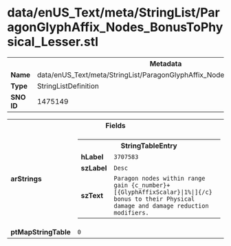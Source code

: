 <h1>data/enUS_Text/meta/StringList/ParagonGlyphAffix_Nodes_BonusToPhysical_Lesser.stl</h1><table><tr><th colspan="100%">Metadata</th></tr><tr><td><b>Name</b></td><td>data/enUS_Text/meta/StringList/ParagonGlyphAffix_Nodes_BonusToPhysical_Lesser.stl</td></tr><tr><td><b>Type</b></td><td>StringListDefinition</td></tr><tr><td><b>SNO ID</b></td><td>1475149</td></tr></table>

<table><tr><th colspan="100%">Fields</th></tr><tr><td><b>arStrings</b></td><td><table><tr><th colspan="100%">StringTableEntry</th></tr><tr><td><b>hLabel</b></td><td><code>3707583</code></td></tr><tr><td><b>szLabel</b></td><td><code>Desc</code></td></tr><tr><td><b>szText</b></td><td><code>Paragon nodes within range gain {c_number}+[{GlyphAffixScalar}|1%|]{/c} bonus to their Physical damage and damage reduction modifiers.</code></td></tr></table>


</td></tr><tr><td><b>ptMapStringTable</b></td><td><code>0</code></td></tr></table>

